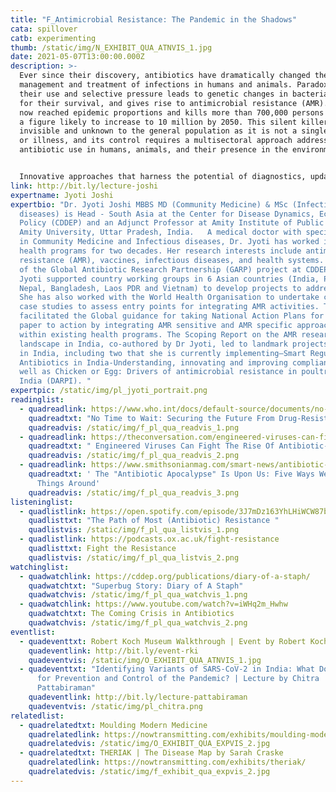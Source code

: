 ```yaml
---
title: "F_Antimicrobial Resistance: The Pandemic in the Shadows"
cata: spillover
catb: experimenting
thumb: /static/img/N_EXHIBIT_QUA_ATNVIS_1.jpg
date: 2021-05-07T13:00:00.000Z
description: >-
  Ever since their discovery, antibiotics have dramatically changed the
  management and treatment of infections in humans and animals. Paradoxically,
  their use and selective pressure leads to genetic changes in bacteria critical
  for their survival, and gives rise to antimicrobial resistance (AMR). AMR has
  now reached epidemic proportions and kills more than 700,000 persons per year,
  a figure likely to increase to 10 million by 2050. This silent killer is
  invisible and unknown to the general population as it is not a single disease
  or illness, and its control requires a multisectoral approach addressing
  antibiotic use in humans, animals, and their presence in the environment. 


  Innovative approaches that harness the potential of diagnostics, updates in information technology and strategies for sustainable development are needed to transform the way we use antibiotics today. COVID 19 has demonstrated the power of infectious diseases to reset our lives, and unless AMR is tackled urgently, the antibiotics we take for granted today will be unavailable to the future generations to come. This talk will show how AMR has reached pandemic proportions, and cover a range of topics, questions, and concerns regarding the same.
link: http://bit.ly/lecture-joshi
expertname: Jyoti Joshi
expertbio: "Dr. Jyoti Joshi MBBS MD (Community Medicine) & MSc (Infectious
  diseases) is Head - South Asia at the Center for Disease Dynamics, Economics &
  Policy (CDDEP) and an Adjunct Professor at Amity Institute of Public Health,
  Amity University, Uttar Pradesh, India.   A medical doctor with specialization
  in Community Medicine and Infectious diseases, Dr. Jyoti has worked in public
  health programs for two decades. Her research interests include antimicrobial
  resistance (AMR), vaccines, infectious diseases, and health systems. As part
  of the Global Antibiotic Research Partnership (GARP) project at CDDEP, Dr.
  Jyoti supported country working groups in 6 Asian countries (India, Pakistan,
  Nepal, Bangladesh, Laos PDR and Vietnam) to develop projects to address AMR.
  She has also worked with the World Health Organisation to undertake country
  case studies to assess entry points for integrating AMR activities. This work
  facilitated the Global guidance for taking National Action Plans for AMR from
  paper to action by integrating AMR sensitive and AMR specific approaches
  within existing health programs. The Scoping Report on the AMR research
  landscape in India, co-authored by Dr Jyoti, led to landmark projects in AMR
  in India, including two that she is currently implementing—Smart Regulation of
  Antibiotics in India-Understanding, innovating and improving compliance as
  well as Chicken or Egg: Drivers of antimicrobial resistance in poultry in
  India (DARPI). "
expertpic: /static/img/pl_jyoti_portrait.png
readinglist:
  - quadreadlink: https://www.who.int/docs/default-source/documents/no-time-to-wait-securing-the-future-from-drug-resistant-infections-en.pdf?sfvrsn=5b424d7_6
    quadreadtxt: "No Time to Wait: Securing the Future From Drug-Resistant Infections"
    quadreadvis: /static/img/f_pl_qua_readvis_1.png
  - quadreadlink: https://theconversation.com/engineered-viruses-can-fight-the-rise-of-antibiotic-resistant-bacteria-154337
    quadreadtxt: " Engineered Viruses Can Fight The Rise Of Antibiotic-Resistant Bacteria"
    quadreadvis: /static/img/f_pl_qua_readvis_2.png
  - quadreadlink: https://www.smithsonianmag.com/smart-news/antibiotic-apocalypse-upon-us-five-ways-we-can-turn-things-around-1-180959188/
    quadreadtxt: ' The "Antibiotic Apocalypse" Is Upon Us: Five Ways We Can Turn
      Things Around'
    quadreadvis: /static/img/f_pl_qua_readvis_3.png
listeninglist:
  - quadlistlink: https://open.spotify.com/episode/3J7mDz163YhLHiWCW87b9X
    quadlisttxt: "The Path of Most (Antibiotic) Resistance "
    quadlistvis: /static/img/f_pl_qua_listvis_1.png
  - quadlistlink: https://podcasts.ox.ac.uk/fight-resistance
    quadlisttxt: Fight the Resistance
    quadlistvis: /static/img/f_pl_qua_listvis_2.png
watchinglist:
  - quadwatchlink: https://cddep.org/publications/diary-of-a-staph/
    quadwatchtxt: "Superbug Story: Diary of A Staph"
    quadwatchvis: /static/img/f_pl_qua_watchvis_1.png
  - quadwatchlink: https://www.youtube.com/watch?v=iWHq2m_Hwhw
    quadwatchtxt: The Coming Crisis in Antibiotics
    quadwatchvis: /static/img/f_pl_qua_watchvis_2.png
eventlist:
  - quadeventtxt: Robert Koch Museum Walkthrough | Event by Robert Koch Institute
    quadeventlink: http://bit.ly/event-rki
    quadeventvis: /static/img/O_EXHIBIT_QUA_ATNVIS_1.jpg
  - quadeventtxt: "Identifying Variants of SARS-CoV-2 in India: What Does It Mean
      for Prevention and Control of the Pandemic? | Lecture by Chitra
      Pattabiraman"
    quadeventlink: http://bit.ly/lecture-pattabiraman
    quadeventvis: /static/img/pl_chitra.png
relatedlist:
  - quadrelatedtxt: Moulding Modern Medicine
    quadrelatedlink: https://nowtransmitting.com/exhibits/moulding-modern-medicine/
    quadrelatedvis: /static/img/O_EXHIBIT_QUA_EXPVIS_2.jpg
  - quadrelatedtxt: THERIAK | The Disease Map by Sarah Craske
    quadrelatedlink: https://nowtransmitting.com/exhibits/theriak/
    quadrelatedvis: /static/img/f_exhibit_qua_expvis_2.jpg
---
```

